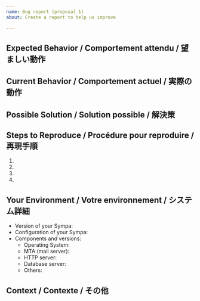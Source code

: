 ```yaml
---
name: Bug report (proposal 1)
about: Create a report to help us improve

---
```


<!--- ↑↑ Provide a general summary of the issue in the Title above ↑↑ -->

Expected Behavior / Comportement attendu / 望ましい動作
-------------------------------------------------------
<!--- Tell us what should happen -->

Current Behavior / Comportement actuel / 実際の動作
---------------------------------------------------
<!--- Tell us what happens instead of the expected behavior -->

Possible Solution / Solution possible / 解決策
----------------------------------------------
<!--- Not obligatory, but suggest a fix/reason for the bug -->

Steps to Reproduce / Procédure pour reproduire / 再現手順
---------------------------------------------------------
<!--- Provide a link to a live example, or an unambiguous set of steps to -->
<!--- reproduce this bug. Include code to reproduce, if relevant -->
1. 
2. 
3. 
4. 

Your Environment / Votre environnement / システム詳細
-----------------------------------------------------
<!--- Include as many relevant details about the environment you experienced the bug in -->

* Version of your Sympa: 
* Configuration of your Sympa: 
  <!--- Please include related configuration files such as sympa.conf. -->
  <!--- You may attach files using "selecting them" link below. -->
* Components and versions:
    * Operating System: 
    * MTA (mail server): 
    * HTTP server: 
    * Database server: 
    * Others: 

Context / Contexte / その他
---------------------------
<!--- How has this issue affected you? What are you trying to accomplish? -->
<!--- Providing context helps us come up with a solution that is most useful in the real world -->
